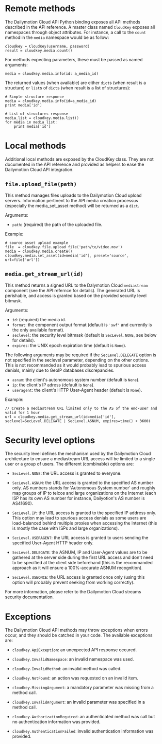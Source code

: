 Remote methods
==============

The Dailymotion Cloud API Python binding exposes all API methods described in the API reference.
A master class named `CloudKey` exposes all namespaces through object attributes. For instance,
a call to the `count` method in the `media` namespace would be as follow:

    cloudkey = CloudKey(username, password)
    result = cloudkey.media.count()

For methods expecting parameters, these must be passed as named arguments:

    media = cloudkey.media.info(id: a_media_id)

The returned values (when available) are either `dict`s (when result is a structure) or `list`s
of `dict`s (when result is a list of structures):

    # Simple structure response
    media = cloudkey.media.info(id=a_media_id)
    print media['id']

    # List of structures response
    media_list = cloudkey.media.list()
    for media in media_list:
        print media['id']

Local methods
=============

Additional local methods are exposed by the CloudKey class. They are not documented in the API
reference and provided as helpers to ease the Dailymotion Cloud API integration.

`file.upload_file(path)`
------------------------

This method manages files uploads to the Dailymotion Cloud upload servers. Information pertinent
to the API media creation processus (especially the media_set_asset method) will be returned as
a `dict`.

Arguments:

- `path`: (required) the path of the uploaded file.

Example:

    # source asset upload example
    file  = cloudkey.file.upload_file('path/to/video.mov')
    media = cloudkey.media.create()
    cloudkey.media.set_asset(id=media['id'], preset='source', url=file['url'])

`media.get_stream_url(id)`
--------------------------

This method returns a signed URL to the Dalymotion Cloud `mediastream` component (see the API refernce
for details). The generated URL is perishable, and access is granted based on the provided security level
bitmask.

Arguments:

- `id`: (required) the media id.
- `format`: the component output format (default is `'swf'` and currently is the only available format).
- `seclevel`: the security level bitmask (default is `SecLevel.NONE`, see below for details).
- `expires`: the UNIX epoch expiration time (default is `None`).

The following arguments may be required if the `SecLevel.DELEGATE` option is not specified in the seclevel
parameter, depending on the other options. This is not recommanded as it would probably lead to spurious
access denials, mainly due to GeoIP databases discrepancies.

- `asnum`: the client's autonomous system number (default is `None`).
- `ip`: the client's IP adress (default is `None`).
- `useragent`: the client's HTTP User-Agent header (default is `None`).

Example:

    // Create a mediastream URL limited only to the AS of the end-user and valid for 1 hour
    url = cloudkey.media.get_stream_url(id=media['id'], seclevel=SecLevel.DELEGATE | SecLevel.ASNUM, expires=time() + 3600)

Security level options
======================

The security level defines the mechanism used by the Dailymotion Cloud architecture to ensure a mediastream
URL access will be limited to a single user or a group of users. The different (combinable) options are:

- `SecLevel.NONE`: the URL access is granted to everyone.

- `SecLevel.ASNUM`: the URL access is granted to the specified AS number only. AS numbers stands for 'Autonomous
   System number' and roughly map groups of IP to telcos and large organizations on the Internet (each ISP has its
   own AS number for instance, Dailyotion's AS number is AS41690).

- `SecLevel.IP`: the URL access is granted to the specified IP address only. This option may lead to spurious
   access denials as some users are load-balanced behind multiple proxies when accessing the Internet (this is
   mostly the case with ISPs and large organizations).

- `SecLevel.USERAGENT`: the URL access is granted to users sending the specified User-Agent HTTP header only.

- `SecLevel.DELEGATE`: the ASNUM, IP and User-Agent values are to be gathered at the server side during the
  first URL access and don't need to be specified at the client side beforehand (this is the recommanded
  approach as it will ensure a 100%-accurate ASNUM recognition).

- `SecLevel.USEONCE`: the URL access is granted once only (using this option will probably prevent seeking from
   working correctly).

For more information, please refer to the Dailymotion Cloud streams security documentation.

Exceptions
==========

The Dailymotion Cloud API methods may throw exceptions when errors occur, and they should be catched in your
code. The available exceptions are:

- `cloudkey.ApiException`: an unexpected API response occured.

- `cloudkey.InvalidNamespace`: an invalid namespace was used.

- `cloudkey.InvalidMethod`: an invalid method was called.

- `cloudkey.NotFound`: an action was requested on an invalid item.

- `cloudkey.MissingArgument`: a mandatory parameter was missing from a method call.

- `cloudkey.InvalidArgument`: an invalid parameter was specified in a method call.

- `cloudkey.AuthorizationRequired`: an authenticated method was call but no authentication information was provided.

- `cloudkey.AuthenticationFailed`: invalid authentication information was provided.
